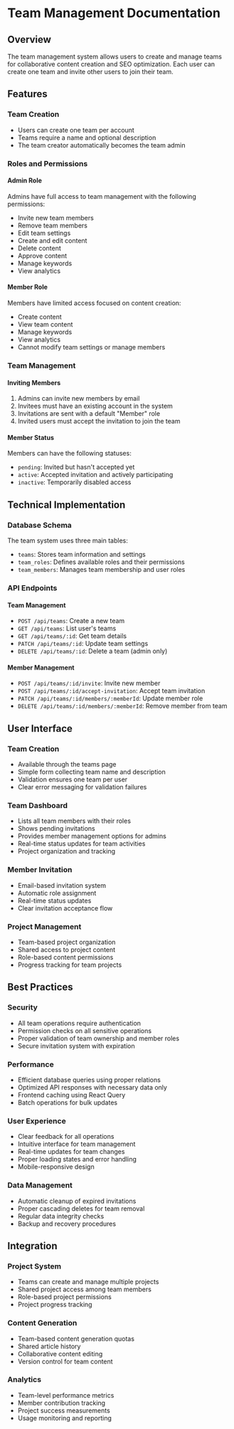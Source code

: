 # Team Management Documentation

## Overview
The team management system allows users to create and manage teams for collaborative content creation and SEO optimization. Each user can create one team and invite other users to join their team.

## Features

### Team Creation
- Users can create one team per account
- Teams require a name and optional description
- The team creator automatically becomes the team admin

### Roles and Permissions

#### Admin Role
Admins have full access to team management with the following permissions:
- Invite new team members
- Remove team members
- Edit team settings
- Create and edit content
- Delete content
- Approve content
- Manage keywords
- View analytics

#### Member Role
Members have limited access focused on content creation:
- Create content
- View team content
- Manage keywords
- View analytics
- Cannot modify team settings or manage members

### Team Management

#### Inviting Members
1. Admins can invite new members by email
2. Invitees must have an existing account in the system
3. Invitations are sent with a default "Member" role
4. Invited users must accept the invitation to join the team

#### Member Status
Members can have the following statuses:
- `pending`: Invited but hasn't accepted yet
- `active`: Accepted invitation and actively participating
- `inactive`: Temporarily disabled access

## Technical Implementation

### Database Schema
The team system uses three main tables:
- `teams`: Stores team information and settings
- `team_roles`: Defines available roles and their permissions
- `team_members`: Manages team membership and user roles

### API Endpoints

#### Team Management
- `POST /api/teams`: Create a new team
- `GET /api/teams`: List user's teams
- `GET /api/teams/:id`: Get team details
- `PATCH /api/teams/:id`: Update team settings
- `DELETE /api/teams/:id`: Delete a team (admin only)

#### Member Management
- `POST /api/teams/:id/invite`: Invite new member
- `POST /api/teams/:id/accept-invitation`: Accept team invitation
- `PATCH /api/teams/:id/members/:memberId`: Update member role
- `DELETE /api/teams/:id/members/:memberId`: Remove member from team

## User Interface

### Team Creation
- Available through the teams page
- Simple form collecting team name and description
- Validation ensures one team per user
- Clear error messaging for validation failures

### Team Dashboard
- Lists all team members with their roles
- Shows pending invitations
- Provides member management options for admins
- Real-time status updates for team activities
- Project organization and tracking

### Member Invitation
- Email-based invitation system
- Automatic role assignment
- Real-time status updates
- Clear invitation acceptance flow

### Project Management
- Team-based project organization
- Shared access to project content
- Role-based content permissions
- Progress tracking for team projects

## Best Practices

### Security
- All team operations require authentication
- Permission checks on all sensitive operations
- Proper validation of team ownership and member roles
- Secure invitation system with expiration

### Performance
- Efficient database queries using proper relations
- Optimized API responses with necessary data only
- Frontend caching using React Query
- Batch operations for bulk updates

### User Experience
- Clear feedback for all operations
- Intuitive interface for team management
- Real-time updates for team changes
- Proper loading states and error handling
- Mobile-responsive design

### Data Management
- Automatic cleanup of expired invitations
- Proper cascading deletes for team removal
- Regular data integrity checks
- Backup and recovery procedures

## Integration

### Project System
- Teams can create and manage multiple projects
- Shared project access among team members
- Role-based project permissions
- Project progress tracking

### Content Generation
- Team-based content generation quotas
- Shared article history
- Collaborative content editing
- Version control for team content

### Analytics
- Team-level performance metrics
- Member contribution tracking
- Project success measurements
- Usage monitoring and reporting